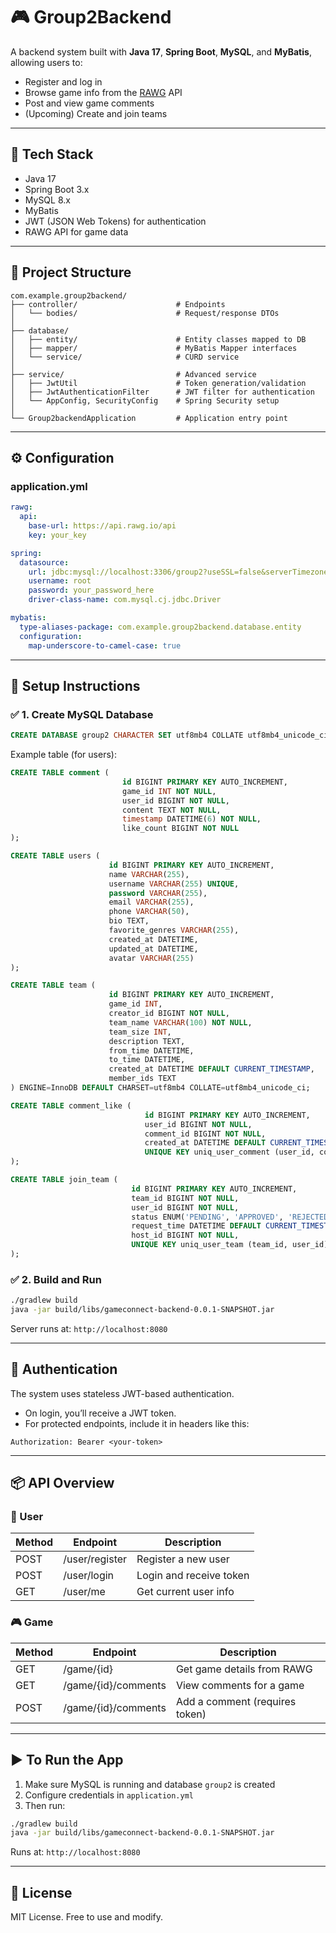 # 🎮 Group2Backend

A backend system built with **Java 17**, **Spring Boot**, **MySQL**, and **MyBatis**, allowing users to:

- Register and log in
- Browse game info from the [RAWG](https://rawg.io/apidocs) API
- Post and view game comments
- (Upcoming) Create and join teams

---

## 🚀 Tech Stack

- Java 17
- Spring Boot 3.x
- MySQL 8.x
- MyBatis
- JWT (JSON Web Tokens) for authentication
- RAWG API for game data

---

## 📁 Project Structure

```
com.example.group2backend/
├── controller/                      # Endpoints
│   └── bodies/                      # Request/response DTOs
│
├── database/
│   ├── entity/                      # Entity classes mapped to DB
│   ├── mapper/                      # MyBatis Mapper interfaces
│   └── service/                     # CURD service
│
├── service/                         # Advanced service
│   ├── JwtUtil                      # Token generation/validation
│   ├── JwtAuthenticationFilter      # JWT filter for authentication
│   └── AppConfig, SecurityConfig    # Spring Security setup
│
└── Group2backendApplication         # Application entry point
```

---

## ⚙️ Configuration

### application.yml

```yaml
rawg:
  api:
    base-url: https://api.rawg.io/api
    key: your_key

spring:
  datasource:
    url: jdbc:mysql://localhost:3306/group2?useSSL=false&serverTimezone=UTC&characterEncoding=utf8
    username: root
    password: your_password_here
    driver-class-name: com.mysql.cj.jdbc.Driver

mybatis:
  type-aliases-package: com.example.group2backend.database.entity
  configuration:
    map-underscore-to-camel-case: true
```

---

## 🧰 Setup Instructions

### ✅ 1. Create MySQL Database

```sql
CREATE DATABASE group2 CHARACTER SET utf8mb4 COLLATE utf8mb4_unicode_ci;
```

Example table (for users):

```sql
CREATE TABLE comment (
                         id BIGINT PRIMARY KEY AUTO_INCREMENT,
                         game_id INT NOT NULL,
                         user_id BIGINT NOT NULL,
                         content TEXT NOT NULL,
                         timestamp DATETIME(6) NOT NULL,
                         like_count BIGINT NOT NULL
);

CREATE TABLE users (
                      id BIGINT PRIMARY KEY AUTO_INCREMENT,
                      name VARCHAR(255),
                      username VARCHAR(255) UNIQUE,
                      password VARCHAR(255),
                      email VARCHAR(255),
                      phone VARCHAR(50),
                      bio TEXT,
                      favorite_genres VARCHAR(255),
                      created_at DATETIME,
                      updated_at DATETIME,
                      avatar VARCHAR(255)
);

CREATE TABLE team (
                      id BIGINT PRIMARY KEY AUTO_INCREMENT,
                      game_id INT,
                      creator_id BIGINT NOT NULL,
                      team_name VARCHAR(100) NOT NULL,
                      team_size INT,
                      description TEXT,
                      from_time DATETIME,
                      to_time DATETIME,
                      created_at DATETIME DEFAULT CURRENT_TIMESTAMP,
                      member_ids TEXT
) ENGINE=InnoDB DEFAULT CHARSET=utf8mb4 COLLATE=utf8mb4_unicode_ci;

CREATE TABLE comment_like (
                              id BIGINT PRIMARY KEY AUTO_INCREMENT,
                              user_id BIGINT NOT NULL,
                              comment_id BIGINT NOT NULL,
                              created_at DATETIME DEFAULT CURRENT_TIMESTAMP,
                              UNIQUE KEY uniq_user_comment (user_id, comment_id)
);

CREATE TABLE join_team (
                           id BIGINT PRIMARY KEY AUTO_INCREMENT,
                           team_id BIGINT NOT NULL,
                           user_id BIGINT NOT NULL,
                           status ENUM('PENDING', 'APPROVED', 'REJECTED') DEFAULT 'PENDING',
                           request_time DATETIME DEFAULT CURRENT_TIMESTAMP,
                           host_id BIGINT NOT NULL,
                           UNIQUE KEY uniq_user_team (team_id, user_id)
);
```

### ✅ 2. Build and Run

```bash
./gradlew build
java -jar build/libs/gameconnect-backend-0.0.1-SNAPSHOT.jar
```

Server runs at: `http://localhost:8080`

---

## 🔐 Authentication

The system uses stateless JWT-based authentication.

- On login, you’ll receive a JWT token.
- For protected endpoints, include it in headers like this:

```http
Authorization: Bearer <your-token>
```

---

## 📦 API Overview

### 👤 User

| Method | Endpoint           | Description               |
|--------|--------------------|---------------------------|
| POST   | /user/register      | Register a new user       |
| POST   | /user/login         | Login and receive token   |
| GET    | /user/me            | Get current user info     |

### 🎮 Game

| Method | Endpoint                 | Description                     |
|--------|--------------------------|---------------------------------|
| GET    | /game/{id}               | Get game details from RAWG      |
| GET    | /game/{id}/comments      | View comments for a game        |
| POST   | /game/{id}/comments      | Add a comment (requires token)  |

---
## ▶️ To Run the App

1. Make sure MySQL is running and database `group2` is created
2. Configure credentials in `application.yml`
3. Then run:

```bash
./gradlew build
java -jar build/libs/gameconnect-backend-0.0.1-SNAPSHOT.jar
```

Runs at: `http://localhost:8080`

---

## 📄 License

MIT License. Free to use and modify.
